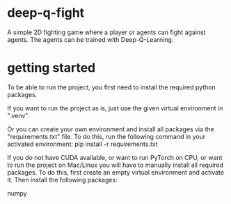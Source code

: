 # deep-q-fight
A simple 2D fighting game where a player or agents can fight against agents. The agents can be trained with Deep-Q-Learning.

# getting started
To be able to run the project, you first need to install the required python packages.

If you want to run the project as is, just use the given virtual environment in ".venv".

Or you can create your own environment and install all packages via the "requirements.txt" file. To do this, run the following command in your activated environment:
pip install -r requirements.txt

If you do not have CUDA available, or want to run PyTorch on CPU, or want to run the project on Mac/Linux you will have to manually install all required packages.
To do this, first create an empty virtual environment and activate it. Then install the following packages:

numpy
